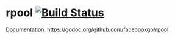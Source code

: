 rpool [![Build Status](https://secure.travis-ci.org/facebookgo/rpool.png)](https://travis-ci.org/facebookgo/rpool)
=====

Documentation: https://godoc.org/github.com/facebookgo/rpool
